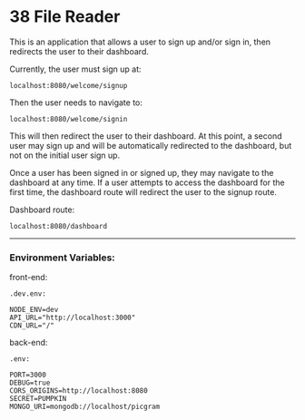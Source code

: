 # 38 File Reader

This is an application that allows a user to sign up and/or sign in, then redirects the user to their dashboard.

Currently, the user must sign up at:
```
localhost:8080/welcome/signup
```

Then the user needs to navigate to:
```
localhost:8080/welcome/signin
```

This will then redirect the user to their dashboard. At this point, a second user may sign up and will be automatically redirected to the dashboard, but not on the initial user sign up.

Once a user has been signed in or signed up, they may navigate to the dashboard at any time. If a user attempts to access the dashboard for the first time, the dashboard route will redirect the user to the signup route.

Dashboard route:
```
localhost:8080/dashboard
```

---

### Environment Variables:

front-end:
```
.dev.env:

NODE_ENV=dev
API_URL="http://localhost:3000"
CDN_URL="/"
```

back-end:
```
.env:

PORT=3000
DEBUG=true
CORS_ORIGINS=http://localhost:8080
SECRET=PUMPKIN
MONGO_URI=mongodb://localhost/picgram
```

